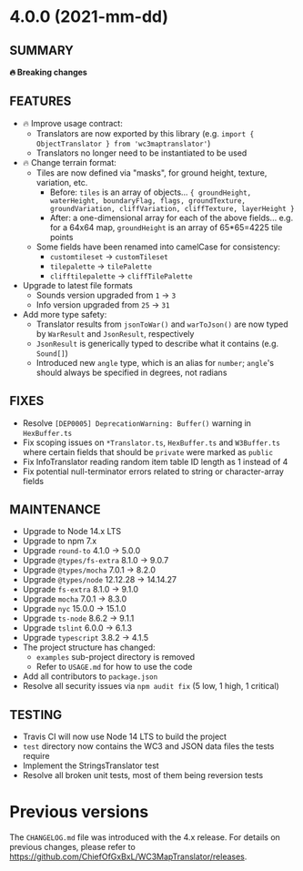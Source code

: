 # 4.0.0 (2021-mm-dd)
## SUMMARY
**🔥 Breaking changes**
## FEATURES
 * 🔥 Improve usage contract:
   * Translators are now exported by this library (e.g. `import { ObjectTranslator } from 'wc3maptranslator'`)
   * Translators no longer need to be instantiated to be used
 * 🔥 Change terrain format:
   * Tiles are now defined via "masks", for ground height, texture, variation, etc.
     * Before: `tiles` is an array of objects... `{ groundHeight, waterHeight, boundaryFlag, flags, groundTexture, groundVariation, cliffVariation, cliffTexture, layerHeight }`
     * After: a one-dimensional array for each of the above fields... e.g. for a 64x64 map, `groundHeight` is an array of 65*65=4225 tile points
   * Some fields have been renamed into camelCase for consistency:
     * `customtileset` -> `customTileset`
     * `tilepalette` -> `tilePalette`
     * `clifftilepalette` -> `cliffTilePalette`
 * Upgrade to latest file formats
   * Sounds version upgraded from `1` -> `3`
   * Info version upgraded from `25` -> `31`
 * Add more type safety:
   * Translator results from `jsonToWar()` and `warToJson()` are now typed by `WarResult` and `JsonResult`, respectively
   * `JsonResult` is generically typed to describe what it contains (e.g. `Sound[]`)
   * Introduced new `angle` type, which is an alias for `number`; `angle`'s should always be specified in degrees, not radians
## FIXES
 * Resolve `[DEP0005] DeprecationWarning: Buffer()` warning in `HexBuffer.ts`
 * Fix scoping issues on `*Translator.ts`, `HexBuffer.ts` and `W3Buffer.ts` where certain fields that should be `private` were marked as `public`
 * Fix InfoTranslator reading random item table ID length as 1 instead of 4
 * Fix potential null-terminator errors related to string or character-array fields
## MAINTENANCE
 * Upgrade to Node 14.x LTS
 * Upgrade to npm 7.x
 * Upgrade `round-to` 4.1.0 -> 5.0.0
 * Upgrade `@types/fs-extra` 8.1.0 -> 9.0.7
 * Upgrade `@types/mocha` 7.0.1 -> 8.2.0
 * Upgrade `@types/node` 12.12.28 -> 14.14.27
 * Upgrade `fs-extra` 8.1.0 -> 9.1.0
 * Upgrade `mocha` 7.0.1 -> 8.3.0
 * Upgrade `nyc` 15.0.0 -> 15.1.0
 * Upgrade `ts-node` 8.6.2 -> 9.1.1
 * Upgrade `tslint` 6.0.0 -> 6.1.3
 * Upgrade `typescript` 3.8.2 -> 4.1.5
 * The project structure has changed:
    * `examples` sub-project directory is removed
    * Refer to `USAGE.md` for how to use the code
 * Add all contributors to `package.json`
 * Resolve all security issues via `npm audit fix` (5 low, 1 high, 1 critical)
## TESTING
 * Travis CI will now use Node 14 LTS to build the project
 * `test` directory now contains the WC3 and JSON data files the tests require
 * Implement the StringsTranslator test
 * Resolve all broken unit tests, most of them being reversion tests
<!--
# x.y.z (YYYY-MM-DD)
## SUMMARY
**🔥 Breaking changes**
## FEATURES
## FIXES
## MAINTENANCE
## TESTING
-->

# Previous versions
The `CHANGELOG.md` file was introduced with the 4.x release. For details on previous changes, please refer to https://github.com/ChiefOfGxBxL/WC3MapTranslator/releases.